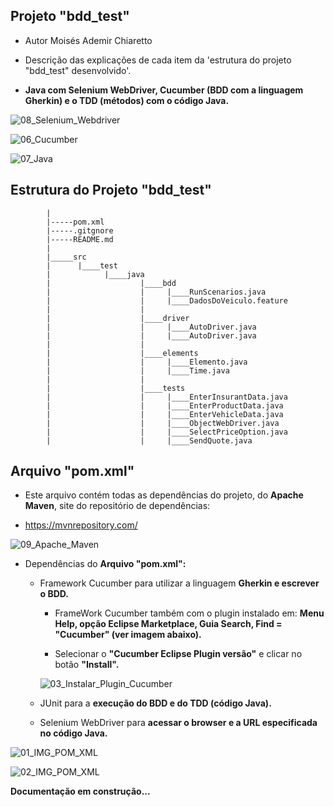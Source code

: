 ## Projeto "bdd_test"

- Autor Moisés Ademir Chiaretto
  
- Descrição das explicações de cada item da 'estrutura do projeto "bdd_test" desenvolvido'.
  
- **Java com Selenium WebDriver, Cucumber (BDD com a linguagem Gherkin) e o TDD (métodos) com o código Java.**

![08_Selenium_Webdriver](https://github.com/moiseschiaretto/JavaWeb/assets/84775466/1dbd267d-18bf-4aaf-b9ec-caf1516f9bc8)

![06_Cucumber](https://github.com/moiseschiaretto/JavaWeb/assets/84775466/3faf7828-419d-4811-bb34-40dd36ddb338)

![07_Java](https://github.com/moiseschiaretto/JavaWeb/assets/84775466/22e317e3-2911-404a-a5f6-c7decf1e24ab)
 

## Estrutura do Projeto "bdd_test"


```     .
        |
        |-----pom.xml
        |-----.gitgnore
        |-----README.md
        |
        |_____src
        |      |____test
        |            |____java
        |                    |____bdd
        |                    |     |____RunScenarios.java
        |                    |     |____DadosDoVeiculo.feature
        |                    |
        |                    |____driver
        |                    |     |____AutoDriver.java
        |                    |     |____AutoDriver.java
        |                    |
        |                    |____elements
        |                    |     |____Elemento.java
        |                    |     |____Time.java
        |                    |
        |                    |____tests
        |                    |     |____EnterInsurantData.java
        |                    |     |____EnterProductData.java
        |                    |     |____EnterVehicleData.java
        |                    |     |____ObjectWebDriver.java
        |                    |     |____SelectPriceOption.java
        |                    |     |____SendQuote.java

```

## Arquivo "pom.xml"

- Este arquivo contém todas as dependências do projeto, do **Apache Maven**, site do repositório de dependências:

- https://mvnrepository.com/

![09_Apache_Maven](https://github.com/moiseschiaretto/JavaWeb/assets/84775466/8cde13f8-6a79-4ca2-b4d5-13fe6e384164)


- Dependências do **Arquivo "pom.xml":**

    - Framework Cucumber para utilizar a linguagem **Gherkin e escrever o BDD.**

        - FrameWork Cucumber também com o plugin instalado em: **Menu Help, opção Eclipse Marketplace, Guia Search, Find = "Cucumber" (ver imagem abaixo).**
     
        - Selecionar o **"Cucumber Eclipse Plugin versão"** e clicar no botão **"Install".**
     
        ![03_Instalar_Plugin_Cucumber](https://github.com/moiseschiaretto/JavaWeb/assets/84775466/afb2be50-e135-4dc3-93e0-780167dfd69f)

 
    - JUnit para a **execução do BDD e do TDD (código Java).**
 
    - Selenium WebDriver para **acessar o browser e a URL especificada no código Java.**


![01_IMG_POM_XML](https://github.com/moiseschiaretto/JavaWeb/assets/84775466/6b49dcee-9e84-4c4d-b486-7d5b53fb138e)


![02_IMG_POM_XML](https://github.com/moiseschiaretto/JavaWeb/assets/84775466/49cb27e0-b3f6-43ee-a02a-213816aa306b)



**Documentação em construção...**
